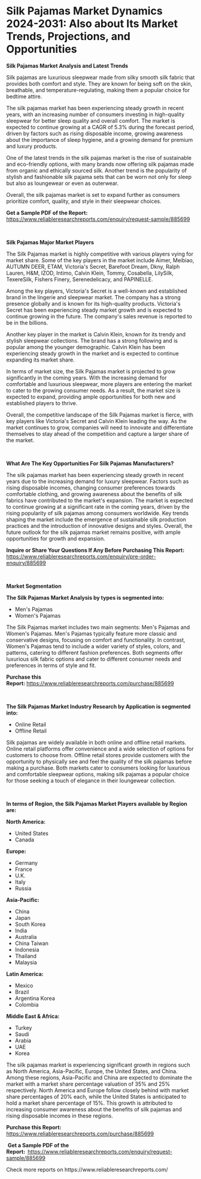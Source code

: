 <p><h1>Silk Pajamas Market Dynamics 2024-2031: Also about Its Market Trends, Projections, and Opportunities</h1></p><p><strong>Silk Pajamas Market Analysis and Latest Trends</strong></p>
<p><p>Silk pajamas are luxurious sleepwear made from silky smooth silk fabric that provides both comfort and style. They are known for being soft on the skin, breathable, and temperature-regulating, making them a popular choice for bedtime attire.</p><p>The silk pajamas market has been experiencing steady growth in recent years, with an increasing number of consumers investing in high-quality sleepwear for better sleep quality and overall comfort. The market is expected to continue growing at a CAGR of 5.3% during the forecast period, driven by factors such as rising disposable income, growing awareness about the importance of sleep hygiene, and a growing demand for premium and luxury products.</p><p>One of the latest trends in the silk pajamas market is the rise of sustainable and eco-friendly options, with many brands now offering silk pajamas made from organic and ethically sourced silk. Another trend is the popularity of stylish and fashionable silk pajama sets that can be worn not only for sleep but also as loungewear or even as outerwear.</p><p>Overall, the silk pajamas market is set to expand further as consumers prioritize comfort, quality, and style in their sleepwear choices.</p></p>
<p><strong>Get a Sample PDF of the Report:&nbsp;</strong> <a href="https://www.reliableresearchreports.com/enquiry/request-sample/885699">https://www.reliableresearchreports.com/enquiry/request-sample/885699</a></p>
<p>&nbsp;</p>
<p><strong>Silk Pajamas Major Market Players</strong></p>
<p><p>The Silk Pajamas market is highly competitive with various players vying for market share. Some of the key players in the market include Aimer, Meibiao, AUTUMN DEER, ETAM, Victoria's Secret, Barefoot Dream, Dkny, Ralph Lauren, H&M, IZOD, Intimo, Calvin Klein, Tommy, Cosabella, LilySilk, TexereSilk, Fishers Finery, Serenedelicacy, and PAPINELLE.</p><p>Among the key players, Victoria's Secret is a well-known and established brand in the lingerie and sleepwear market. The company has a strong presence globally and is known for its high-quality products. Victoria's Secret has been experiencing steady market growth and is expected to continue growing in the future. The company's sales revenue is reported to be in the billions.</p><p>Another key player in the market is Calvin Klein, known for its trendy and stylish sleepwear collections. The brand has a strong following and is popular among the younger demographic. Calvin Klein has been experiencing steady growth in the market and is expected to continue expanding its market share.</p><p>In terms of market size, the Silk Pajamas market is projected to grow significantly in the coming years. With the increasing demand for comfortable and luxurious sleepwear, more players are entering the market to cater to the growing consumer needs. As a result, the market size is expected to expand, providing ample opportunities for both new and established players to thrive.</p><p>Overall, the competitive landscape of the Silk Pajamas market is fierce, with key players like Victoria's Secret and Calvin Klein leading the way. As the market continues to grow, companies will need to innovate and differentiate themselves to stay ahead of the competition and capture a larger share of the market.</p></p>
<p>&nbsp;</p>
<p><strong>What Are The Key Opportunities For Silk Pajamas Manufacturers?</strong></p>
<p><p>The silk pajamas market has been experiencing steady growth in recent years due to the increasing demand for luxury sleepwear. Factors such as rising disposable incomes, changing consumer preferences towards comfortable clothing, and growing awareness about the benefits of silk fabrics have contributed to the market's expansion. The market is expected to continue growing at a significant rate in the coming years, driven by the rising popularity of silk pajamas among consumers worldwide. Key trends shaping the market include the emergence of sustainable silk production practices and the introduction of innovative designs and styles. Overall, the future outlook for the silk pajamas market remains positive, with ample opportunities for growth and expansion.</p></p>
<p><strong>Inquire or Share Your Questions If Any Before Purchasing This Report:</strong> <a href="https://www.reliableresearchreports.com/enquiry/pre-order-enquiry/885699">https://www.reliableresearchreports.com/enquiry/pre-order-enquiry/885699</a></p>
<p>&nbsp;</p>
<p><strong>Market Segmentation</strong></p>
<p><strong>The Silk Pajamas Market Analysis by types is segmented into:</strong></p>
<p><ul><li>Men's Pajamas</li><li>Women's Pajamas</li></ul></p>
<p><p>The Silk Pajamas market includes two main segments: Men's Pajamas and Women's Pajamas. Men's Pajamas typically feature more classic and conservative designs, focusing on comfort and functionality. In contrast, Women's Pajamas tend to include a wider variety of styles, colors, and patterns, catering to different fashion preferences. Both segments offer luxurious silk fabric options and cater to different consumer needs and preferences in terms of style and fit.</p></p>
<p><strong>Purchase this Report:&nbsp;</strong><a href="https://www.reliableresearchreports.com/purchase/885699">https://www.reliableresearchreports.com/purchase/885699</a></p>
<p>&nbsp;</p>
<p><strong>The Silk Pajamas Market Industry Research by Application is segmented into:</strong></p>
<p><ul><li>Online Retail</li><li>Offline Retail</li></ul></p>
<p><p>Silk pajamas are widely available in both online and offline retail markets. Online retail platforms offer convenience and a wide selection of options for customers to choose from. Offline retail stores provide customers with the opportunity to physically see and feel the quality of the silk pajamas before making a purchase. Both markets cater to consumers looking for luxurious and comfortable sleepwear options, making silk pajamas a popular choice for those seeking a touch of elegance in their loungewear collection.</p></p>
<p>&nbsp;</p>
<p><strong>In terms of Region, the Silk Pajamas Market Players available by Region are:</strong></p>
<p>
    <p> <strong> North America: </strong>
        <ul>
            <li>United States</li>
            <li>Canada</li>
        </ul>
        </p> 
    <p> <strong> Europe: </strong>
        <ul>
            <li>Germany</li>
            <li>France</li>
            <li>U.K.</li>
            <li>Italy</li>
            <li>Russia</li>
        </ul>
        </p> 
    <p> <strong> Asia-Pacific: </strong>
        <ul>
            <li>China</li>
            <li>Japan</li>
            <li>South Korea</li>
            <li>India</li>
            <li>Australia</li>
            <li>China Taiwan</li>
            <li>Indonesia</li>
            <li>Thailand</li>
            <li>Malaysia</li>
        </ul>
        </p> 
    <p> <strong> Latin America: </strong>
        <ul>
            <li>Mexico</li>
            <li>Brazil</li>
            <li>Argentina Korea</li>
            <li>Colombia</li>
        </ul>
        </p> 
    <p> <strong> Middle East & Africa: </strong>
        <ul>
            <li>Turkey</li>
            <li>Saudi</li>
            <li>Arabia</li>
            <li>UAE</li>
            <li>Korea</li>
        </ul>
    </p>
    </p>
<p><p>The silk pajamas market is experiencing significant growth in regions such as North America, Asia-Pacific, Europe, the United States, and China. Among these regions, Asia-Pacific and China are expected to dominate the market with a market share percentage valuation of 35% and 25% respectively. North America and Europe follow closely behind with market share percentages of 20% each, while the United States is anticipated to hold a market share percentage of 15%. This growth is attributed to increasing consumer awareness about the benefits of silk pajamas and rising disposable incomes in these regions.</p></p>
<p><strong>Purchase this Report: </strong><a href="https://www.reliableresearchreports.com/purchase/885699">https://www.reliableresearchreports.com/purchase/885699</a></p>
<p>&nbsp;<strong>Get a Sample PDF of the Report:&nbsp;&nbsp;</strong><a href="https://www.reliableresearchreports.com/enquiry/request-sample/885699">https://www.reliableresearchreports.com/enquiry/request-sample/885699</a></p>
<p><strong></strong></p>
<p>Check more reports on https://www.reliableresearchreports.com/</p>
